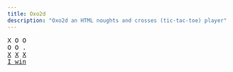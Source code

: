 ```yaml
---
title: Oxo2d 
description: "Oxo2d an HTML noughts and crosses (tic-tac-toe) player"
---
```


<pre class="oxo2d">
X O O
O O .
<u>X</u> <u>X</u> <u>X</u>
<a href="../">I win</a>
</pre>
